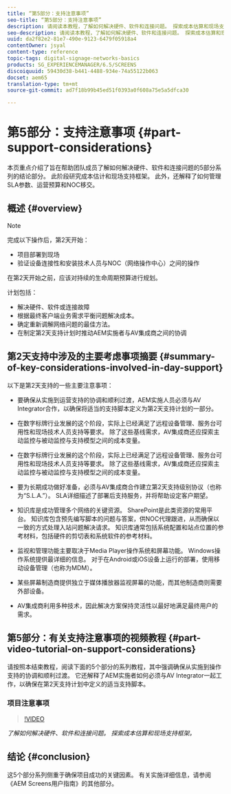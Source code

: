 ```yaml
---
title: “第5部分：支持注意事项”
seo-title: “第5部分：支持注意事项”
description: 请阅读本教程，了解如何解决硬件、软件和连接问题。 探索成本估算和现场支持框架。 此外，还了解如何管理SLA参数、运营预算和NOC移交。
seo-description: 请阅读本教程，了解如何解决硬件、软件和连接问题。 探索成本估算和现场支持框架。 此外，还了解如何管理SLA参数、运营预算和NOC移交。
uuid: da2f82e2-81e7-490e-9123-6479f05918a4
contentOwner: jsyal
content-type: reference
topic-tags: digital-signage-networks-basics
products: SG_EXPERIENCEMANAGER/6.5/SCREENS
discoiquuid: 59430d38-b441-4488-934e-74a55122b063
docset: aem65
translation-type: tm+mt
source-git-commit: ad7f18b99b45ed51f0393a0f608a75e5a5dfca30

---
```



# 第5部分：支持注意事项 {#part-support-considerations}

本页重点介绍了旨在帮助团队成员了解如何解决硬件、软件和连接问题的5部分系列的结论部分。 此阶段研究成本估计和现场支持框架。 此外，还解释了如何管理SLA参数、运营预算和NOC移交。

## 概述 {#overview}

>[!NOTE]
>
>完成以下操作后，第2天开始：
>
>* 项目部署到现场
>* 验证设备连接性和安装技术人员与NOC（网络操作中心）之间的操作
>
>
在第2天开始之前，应该对持续的生命周期预算进行规划。

计划包括：

* 解决硬件、软件或连接故障
* 根据最终客户端业务需求平衡问题解决成本。
* 确定重新调解网络问题的最佳方法。
* 在制定第2天支持计划时推动AEM实施者与AV集成商之间的协调

## 第2天支持中涉及的主要考虑事项摘要 {#summary-of-key-considerations-involved-in-day-support}

以下是第2天支持的一些主要注意事项：

* 要确保从实施到运营支持的协调和顺利过渡，AEM实施人员必须与AV Integrator合作，以确保将适当的支持脚本定义为第2天支持计划的一部分。
* 在数字标牌行业发展的这个阶段，实际上已经满足了远程设备管理、服务台可用性和现场技术人员支持等要求。 除了这些基线需求，AV集成商还应探索主动监控与被动监控与支持模型之间的成本变量。

* 在数字标牌行业发展的这个阶段，实际上已经满足了远程设备管理、服务台可用性和现场技术人员支持等要求。 除了这些基线需求，AV集成商还应探索主动监控与被动监控与支持模型之间的成本变量。
* 要为长期成功做好准备，必须与AV集成商合作建立第2天支持级别协议（也称为“S.L.A.”）。 SLA详细描述了部署后支持服务，并将帮助设定客户期望。
* 知识库是成功管理多个网络的关键资源。 SharePoint是此类资源的常用平台。 知识库包含预先编写脚本的问题与答案，供NOC代理跟进，从而确保以一致的方式处理入站问题解决请求。 知识库通常包括系统配置和站点位置的参考材料，包括硬件的剪切表和系统软件的参考材料。
* 监视和管理功能主要取决于Media Player操作系统和屏幕功能。 Windows操作系统提供最详细的信息。 对于在Android或iOS设备上运行的部署，使用移动设备管理（也称为MDM）。
* 某些屏幕制造商提供独立于媒体播放器监视屏幕的功能，而其他制造商则需要外部设备。
* AV集成商利用多种技术，因此解决方案保持灵活性以最好地满足最终用户的需求。

## 第5部分：有关支持注意事项的视频教程 {#part-video-tutorial-on-support-considerations}

请按照本结束教程，阅读下面的5个部分的系列教程，其中强调确保从实施到操作支持的协调和顺利过渡。 它还解释了AEM实施者如何必须与AV Integrator一起工作，以确保在第2天支持计划中定义的适当支持脚本。

### 项目注意事项

>[!VIDEO](https://video.tv.adobe.com/v/28383?captions=chi_hans)

*了解如何解决硬件、软件和连接问题。 探索成本估算和现场支持框架。*

## 结论 {#conclusion}

这5个部分系列侧重于确保项目成功的关键因素。 有关实施详细信息，请参阅《AEM Screens用户指南》的其他部分。

